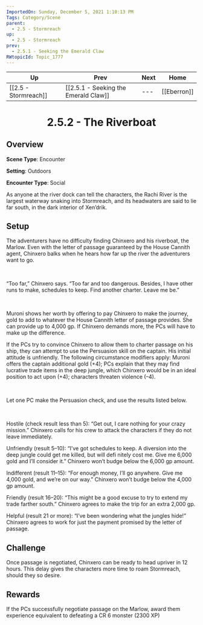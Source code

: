```yaml
---
ImportedOn: Sunday, December 5, 2021 1:10:13 PM
Tags: Category/Scene
parent:
  - 2.5 - Stormreach
up:
  - 2.5 - Stormreach
prev:
  - 2.5.1 - Seeking the Emerald Claw
RWtopicId: Topic_1777
---
```


| Up | Prev | Next | Home |
|----|------|------|------|
| [[2.5 - Stormreach]] | [[2.5.1 - Seeking the Emerald Claw]] | --- | [[Eberron]] |

# <center>2.5.2 - The Riverboat</center>

## Overview

**Scene Type**: Encounter

**Setting**: Outdoors

**Encounter Type**: Social

As anyone at the river dock can tell the characters, the Rachi River is the largest waterway snaking into Stormreach, and its headwaters are said to lie far south, in the dark interior of Xen’drik.

## Setup

The adventurers have no difficulty finding Chinxero and his riverboat, the Marlow. Even with the letter of passage guaranteed by the House Cannith agent, Chinxero balks when he hears how far up the river the adventurers want to go. 

 

“Too far,” Chinxero says. “Too far and too dangerous. Besides, I have other runs to make, schedules to keep. Find another charter. Leave me be.” 

 

Muroni shows her worth by offering to pay Chinxero to make the journey, gold to add to whatever the House Cannith letter of passage provides. She can provide up to 4,000 gp. If Chinxero demands more, the PCs will have to make up the difference.

If the PCs try to convince Chinxero to allow them to charter passage on his ship, they can attempt to use the Persuasion skill on the captain. His initial attitude is unfriendly. The following circumstance modifiers apply: Muroni offers the captain additional gold (+4); PCs explain that they may find lucrative trade items in the deep jungle, which Chinxero would be in an ideal position to act upon (+4); characters threaten violence (–4). 

 

Let one PC make the Persuasion check, and use the results listed below.

 

Hostile (check result less than 5): “Get out, I care nothing for your crazy mission.” Chinxero calls for his crew to attack the characters if they do not leave immediately. 

Unfriendly (result 5–10): “I’ve got schedules to keep. A diversion into the deep jungle could get me killed, but will defi nitely cost me. Give me 6,000 gold and I’ll consider it.” Chinxero won’t budge below the 6,000 gp amount. 

Indifferent (result 11–15): “For enough money, I’ll go anywhere. Give me 4,000 gold, and we’re on our way.” Chinxero won’t budge below the 4,000 gp amount. 

Friendly (result 16–20): “This might be a good excuse to try to extend my trade farther south.” Chinxero agrees to make the trip for an extra 2,000 gp. 

Helpful (result 21 or more): “I’ve been wondering what the jungles hide!” Chinxero agrees to work for just the payment promised by the letter of passage.

## Challenge

Once passage is negotiated, Chinxero can be ready to head upriver in 12 hours. This delay gives the characters more time to roam Stormreach, should they so desire.

## Rewards

If the PCs successfully negotiate passage on the Marlow, award them experience equivalent to defeating a CR 6 monster (2300 XP)

